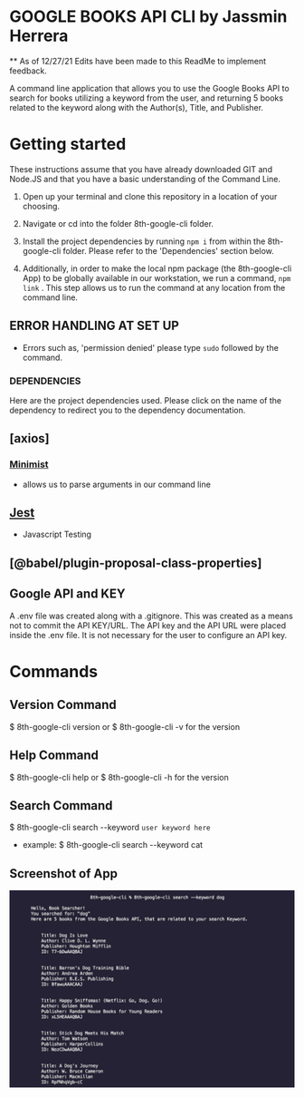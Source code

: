 # GOOGLE BOOKS API CLI by Jassmin Herrera
** As of 12/27/21 Edits have been made to this ReadMe to implement feedback.

A command line application that allows you to use the Google Books API to search for books utilizing a keyword from the user, and returning 5 books related to the keyword along with the Author(s), Title, and Publisher. 


# Getting started

These instructions assume that you have already downloaded GIT and Node.JS  and that you have a basic understanding of the Command Line. 

1. Open up your terminal and clone this repository in a location of your choosing.

2. Navigate or cd into the folder 8th-google-cli folder.

3. Install the project dependencies by running `npm i` from within the 8th-google-cli folder. Please refer to the 'Dependencies' section below. 

4. Additionally, in order to make the local npm package (the 8th-google-cli App) to be globally available in our workstation, we run a command, `npm link` . This step allows us to run the command at any location from the command line. 

## ERROR HANDLING AT SET UP
- Errors such as, 'permission denied' please type `sudo` followed by the command. 


### DEPENDENCIES 
Here are the project dependencies used. Please click on the name of the dependency to redirect you to the dependency documentation. 

## [axios]

### [Minimist](https://www.npmjs.com/package/minimist)

- allows us to parse arguments in our command line

## [Jest](https://jestjs.io/docs/getting-started)
 - Javascript Testing 

## [@babel/plugin-proposal-class-properties]


## Google API and KEY 
A .env file was created along with a .gitignore. This was created as a means not to commit the API KEY/URL. The API key and the API URL were placed inside the .env file. It is not necessary for the user to configure an API key. 


# Commands

 ## Version Command

 $ 8th-google-cli version or $ 8th-google-cli -v for the version

 ## Help Command
$ 8th-google-cli help or $ 8th-google-cli -h for the version

## Search Command

$ 8th-google-cli search --keyword `user keyword here`
 - example: $ 8th-google-cli search --keyword cat
 
 
## Screenshot of App

![CLI](screenshot.jpg)






 







